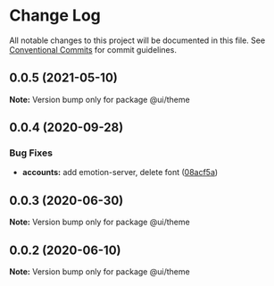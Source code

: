 # Change Log

All notable changes to this project will be documented in this file.
See [Conventional Commits](https://conventionalcommits.org) for commit guidelines.

## 0.0.5 (2021-05-10)

**Note:** Version bump only for package @ui/theme

## 0.0.4 (2020-09-28)

### Bug Fixes

- **accounts:** add emotion-server, delete font ([08acf5a](https://github.com/Atlantis-Lab/serenity/commit/08acf5a7169352a606925fdfbbaa18f9917a8106))

## 0.0.3 (2020-06-30)

**Note:** Version bump only for package @ui/theme

## 0.0.2 (2020-06-10)

**Note:** Version bump only for package @ui/theme
